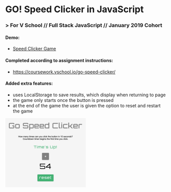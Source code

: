 # GO! Speed Clicker in JavaScript
### > For V School // Full Stack JavaScript // January 2019 Cohort

#### Demo:
- <a href="https://yw-speed-clicker.surge.sh/" target="_blank">Speed Clicker Game</a>

#### Completed according to assignment instructions: 
- https://coursework.vschool.io/go-speed-clicker/

#### Added extra features:
- uses LocalStorage to save results, which display when returning to page
- the game only starts once the button is pressed
- at the end of the game the user is given the option to reset and restart the game

<img src="screenshot.png" width="50%">

